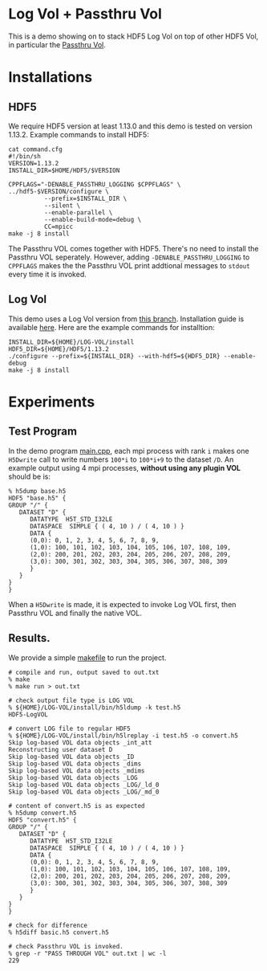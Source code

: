 # Log Vol + Passthru Vol
This is a demo showing on to stack HDF5 Log Vol on top of other HDF5 Vol, in particular
the [Passthru Vol](https://github.com/HDFGroup/hdf5/blob/develop/src/H5VLpassthru.c).

# Installations
## HDF5
We require HDF5 version at least 1.13.0 and this demo is tested on version 1.13.2. Example
commands to install HDF5:
```shell
cat command.cfg
#!/bin/sh
VERSION=1.13.2
INSTALL_DIR=$HOME/HDF5/$VERSION

CPPFLAGS="-DENABLE_PASSTHRU_LOGGING $CPPFLAGS" \
../hdf5-$VERSION/configure \
          --prefix=$INSTALL_DIR \
          --silent \
          --enable-parallel \
          --enable-build-mode=debug \
          CC=mpicc
make -j 8 install
```
The Passthru VOL comes together with HDF5. There's no need to install the Passthru VOL seperately.
However, adding `-DENABLE_PASSTHRU_LOGGING` to `CPPFLAGS` makes the the Passthru VOL print
addtional messages to `stdout` every time it is invoked.
## Log Vol
This demo uses a Log Vol version from [this branch](https://github.com/yzanhua/vol-log-based/tree/pass_thru). Installation guide is available [here](https://github.com/yzanhua/vol-log-based/blob/pass_thru/doc/INSTALL.md). Here are the example commands for installtion:
```shell
INSTALL_DIR=${HOME}/LOG-VOL/install
HDF5_DIR=${HOME}/HDF5/1.13.2
./configure --prefix=${INSTALL_DIR} --with-hdf5=${HDF5_DIR} --enable-debug
make -j 8 install
```

# Experiments
## Test Program
In the demo program [main.cpp](./main.cpp), each mpi process with rank `i` makes
one `H5Dwrite` call to write numbers `100*i` to `100*i+9` to the dataset `/D`. 
An example output using 4 mpi processes, **without using any plugin VOL** should be is:
```shell
% h5dump base.h5
HDF5 "base.h5" {
GROUP "/" {
   DATASET "D" {
      DATATYPE  H5T_STD_I32LE
      DATASPACE  SIMPLE { ( 4, 10 ) / ( 4, 10 ) }
      DATA {
      (0,0): 0, 1, 2, 3, 4, 5, 6, 7, 8, 9,
      (1,0): 100, 101, 102, 103, 104, 105, 106, 107, 108, 109,
      (2,0): 200, 201, 202, 203, 204, 205, 206, 207, 208, 209,
      (3,0): 300, 301, 302, 303, 304, 305, 306, 307, 308, 309
      }
   }
}
}
```
When a `H5Dwrite` is made, it is expected to invoke Log VOL first, then Passthru
VOL and finally the native VOL.
## Results.
We provide a simple [makefile](./makefile) to run the project. 

```shell
# compile and run, output saved to out.txt
% make
% make run > out.txt

# check output file type is LOG VOL
% ${HOME}/LOG-VOL/install/bin/h5ldump -k test.h5
HDF5-LogVOL

# convert LOG file to regular HDF5
% ${HOME}/LOG-VOL/install/bin/h5lreplay -i test.h5 -o convert.h5
Skip log-based VOL data objects _int_att
Reconstructing user dataset D
Skip log-based VOL data objects _ID
Skip log-based VOL data objects _dims
Skip log-based VOL data objects _mdims
Skip log-based VOL data objects _LOG
Skip log-based VOL data objects _LOG/_ld_0
Skip log-based VOL data objects _LOG/_md_0

# content of convert.h5 is as expected
% h5dump convert.h5
HDF5 "convert.h5" {
GROUP "/" {
   DATASET "D" {
      DATATYPE  H5T_STD_I32LE
      DATASPACE  SIMPLE { ( 4, 10 ) / ( 4, 10 ) }
      DATA {
      (0,0): 0, 1, 2, 3, 4, 5, 6, 7, 8, 9,
      (1,0): 100, 101, 102, 103, 104, 105, 106, 107, 108, 109,
      (2,0): 200, 201, 202, 203, 204, 205, 206, 207, 208, 209,
      (3,0): 300, 301, 302, 303, 304, 305, 306, 307, 308, 309
      }
   }
}
}

# check for difference
% h5diff basic.h5 convert.h5

# check Passthru VOL is invoked.
% grep -r "PASS THROUGH VOL" out.txt | wc -l
229
```
